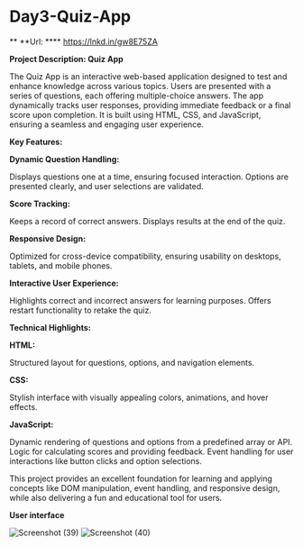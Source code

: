 # Day3-Quiz-App

** **Url: **** https://lnkd.in/gw8E75ZA

 
****Project Description: Quiz App****


The Quiz App is an interactive web-based application designed to test and enhance knowledge across various topics. Users are presented with a series of questions, each offering multiple-choice answers. The app dynamically tracks user responses, providing immediate feedback or a final score upon completion. It is built using HTML, CSS, and JavaScript, ensuring a seamless and engaging user experience.


******Key Features:******


**Dynamic Question Handling:**


Displays questions one at a time, ensuring focused interaction.
Options are presented clearly, and user selections are validated.

**Score Tracking:**

Keeps a record of correct answers.
Displays results at the end of the quiz.


**Responsive Design:**

Optimized for cross-device compatibility, ensuring usability on desktops, tablets, and mobile phones.


**Interactive User Experience:**

Highlights correct and incorrect answers for learning purposes.
Offers restart functionality to retake the quiz.

****Technical Highlights:****


**HTML:**

Structured layout for questions, options, and navigation elements.


**CSS:**

Stylish interface with visually appealing colors, animations, and hover effects.


**JavaScript:**


Dynamic rendering of questions and options from a predefined array or API.
Logic for calculating scores and providing feedback.
Event handling for user interactions like button clicks and option selections.



This project provides an excellent foundation for learning and applying concepts like DOM manipulation, event handling, and responsive design, while also delivering a fun and educational tool for users.



****User interface****

![Screenshot (39)](https://github.com/user-attachments/assets/25936434-c85f-4f03-9959-dfaa62ed0a18)
![Screenshot (40)](https://github.com/user-attachments/assets/22698f3a-d6e2-4078-a53e-1ce7e0e49d13)
